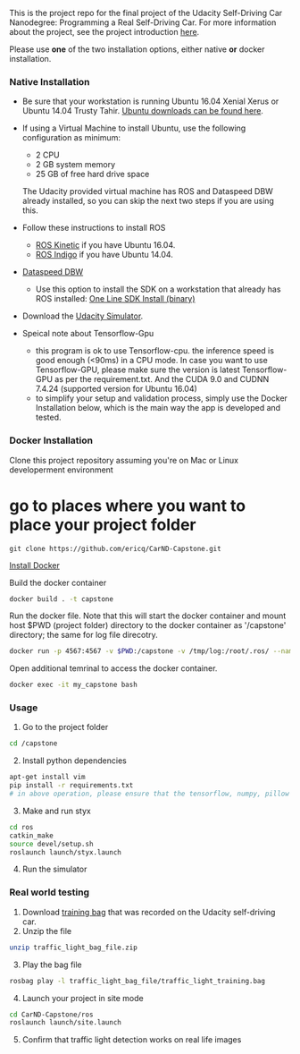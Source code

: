 This is the project repo for the final project of the Udacity Self-Driving Car Nanodegree: Programming a Real Self-Driving Car. For more information about the project, see the project introduction [here](https://classroom.udacity.com/nanodegrees/nd013/parts/6047fe34-d93c-4f50-8336-b70ef10cb4b2/modules/e1a23b06-329a-4684-a717-ad476f0d8dff/lessons/462c933d-9f24-42d3-8bdc-a08a5fc866e4/concepts/5ab4b122-83e6-436d-850f-9f4d26627fd9).

Please use **one** of the two installation options, either native **or** docker installation.

### Native Installation

* Be sure that your workstation is running Ubuntu 16.04 Xenial Xerus or Ubuntu 14.04 Trusty Tahir. [Ubuntu downloads can be found here](https://www.ubuntu.com/download/desktop).
* If using a Virtual Machine to install Ubuntu, use the following configuration as minimum:
  * 2 CPU
  * 2 GB system memory
  * 25 GB of free hard drive space

  The Udacity provided virtual machine has ROS and Dataspeed DBW already installed, so you can skip the next two steps if you are using this.

* Follow these instructions to install ROS
  * [ROS Kinetic](http://wiki.ros.org/kinetic/Installation/Ubuntu) if you have Ubuntu 16.04.
  * [ROS Indigo](http://wiki.ros.org/indigo/Installation/Ubuntu) if you have Ubuntu 14.04.
* [Dataspeed DBW](https://bitbucket.org/DataspeedInc/dbw_mkz_ros)
  * Use this option to install the SDK on a workstation that already has ROS installed: [One Line SDK Install (binary)](https://bitbucket.org/DataspeedInc/dbw_mkz_ros/src/81e63fcc335d7b64139d7482017d6a97b405e250/ROS_SETUP.md?fileviewer=file-view-default)
* Download the [Udacity Simulator](https://github.com/udacity/CarND-Capstone/releases).

* Speical note about Tensorflow-Gpu
  * this program is ok to use Tensorflow-cpu. the inference speed is good enough (<90ms) in a CPU mode. In case you want to use Tensorflow-GPU, please make sure the version is latest Tensorflow-GPU as per the requirement.txt. And the CUDA 9.0 and CUDNN 7.4.24 (supported version for Ubuntu 16.04)
  * to simplify your setup and validation process, simply use the Docker Installation below, which is the main way the app is developed and tested.

### Docker Installation

Clone this project repository assuming you're on Mac or Linux developerment environment
# go to places where you want to place your project folder
```
git clone https://github.com/ericq/CarND-Capstone.git
```

[Install Docker](https://docs.docker.com/engine/installation/)

Build the docker container
```bash
docker build . -t capstone
```

Run the docker file.
Note that this will start the docker container and mount host $PWD (project folder) directory to the 
docker container as '/capstone' directory; the same for log file direcotry. 
```bash
docker run -p 4567:4567 -v $PWD:/capstone -v /tmp/log:/root/.ros/ --name my_capstone --rm -it capstone
```

Open additional temrinal to access the docker container.
```bash
docker exec -it my_capstone bash
```

### Usage
1. Go to the project folder
```bash
cd /capstone
```

2. Install python dependencies
```bash
apt-get install vim
pip install -r requirements.txt
# in above operation, please ensure that the tensorflow, numpy, pillow all are updated per the specified version in the requirements.txt

```
3. Make and run styx
```bash
cd ros
catkin_make
source devel/setup.sh
roslaunch launch/styx.launch
```
4. Run the simulator

### Real world testing
1. Download [training bag](https://s3-us-west-1.amazonaws.com/udacity-selfdrivingcar/traffic_light_bag_file.zip) that was recorded on the Udacity self-driving car.
2. Unzip the file
```bash
unzip traffic_light_bag_file.zip
```
3. Play the bag file
```bash
rosbag play -l traffic_light_bag_file/traffic_light_training.bag
```
4. Launch your project in site mode
```bash
cd CarND-Capstone/ros
roslaunch launch/site.launch
```
5. Confirm that traffic light detection works on real life images

